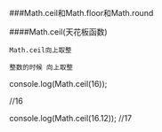 ###Math.ceil和Math.floor和Math.round

####Math.ceil(天花板函数)

    Math.ceil向上取整
    
    整数的时候 向上取整
    
    

   console.log(Math.ceil(16));

   //16

   console.log(Math.ceil(16.12));
   //17




